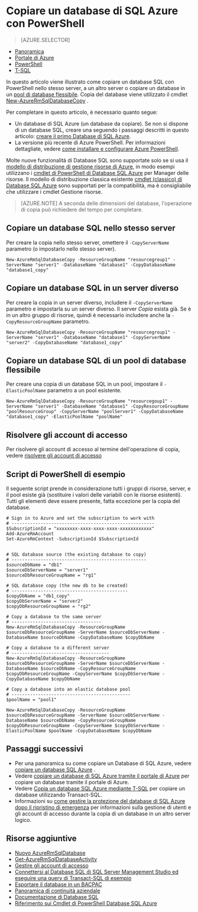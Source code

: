 <properties 
    pageTitle="Copiare un database di SQL Azure con PowerShell | Microsoft Azure" 
    description="Creare una copia di un database di SQL Azure con PowerShell" 
    services="sql-database"
    documentationCenter=""
    authors="stevestein"
    manager="jhubbard"
    editor=""/>

<tags
    ms.service="sql-database"
    ms.devlang="NA"
    ms.date="09/08/2016"
    ms.author="sstein"
    ms.workload="data-management"
    ms.topic="article"
    ms.tgt_pltfrm="NA"/>


# <a name="copy-an-azure-sql-database-using-powershell"></a>Copiare un database di SQL Azure con PowerShell


> [AZURE.SELECTOR]
- [Panoramica](sql-database-copy.md)
- [Portale di Azure](sql-database-copy-portal.md)
- [PowerShell](sql-database-copy-powershell.md)
- [T-SQL](sql-database-copy-transact-sql.md)

In questo articolo viene illustrato come copiare un database SQL con PowerShell nello stesso server, a un altro server o copiare un database in un [pool di database flessibile](sql-database-elastic-pool.md). Copia del database viene utilizzato il cmdlet [New-AzureRmSqlDatabaseCopy](https://msdn.microsoft.com/library/mt603644.aspx) . 


Per completare in questo articolo, è necessario quanto segue:

- Un database di SQL Azure (un database da copiare). Se non si dispone di un database SQL, creare una seguendo i passaggi descritti in questo articolo: [creare il primo Database di SQL Azure](sql-database-get-started.md).
- La versione più recente di Azure PowerShell. Per informazioni dettagliate, vedere [come installare e configurare Azure PowerShell](../powershell-install-configure.md).


Molte nuove funzionalità di Database SQL sono supportate solo se si usa il [modello di distribuzione di gestione risorse di Azure](../azure-resource-manager/resource-group-overview.md), in modo esempi utilizzano i [cmdlet di PowerShell di Database SQL Azure](https://msdn.microsoft.com/library/azure/mt574084.aspx) per Manager delle risorse. Il modello di distribuzione classica esistente [cmdlet (classico) di Database SQL Azure](https://msdn.microsoft.com/library/azure/dn546723.aspx) sono supportati per la compatibilità, ma è consigliabile che utilizzare i cmdlet Gestione risorse.


>[AZURE.NOTE] A seconda delle dimensioni del database, l'operazione di copia può richiedere del tempo per completare.


## <a name="copy-a-sql-database-to-the-same-server"></a>Copiare un database SQL nello stesso server

Per creare la copia nello stesso server, omettere il `-CopyServerName` parametro (o impostarlo nello stesso server).

    New-AzureRmSqlDatabaseCopy -ResourceGroupName "resourcegroup1" -ServerName "server1" -DatabaseName "database1" -CopyDatabaseName "database1_copy"

## <a name="copy-a-sql-database-to-a-different-server"></a>Copiare un database SQL in un server diverso

Per creare la copia in un server diverso, includere il `-CopyServerName` parametro e impostarla su un server diverso. Il server *Copia* esista già. Se è in un altro gruppo di risorse, quindi è necessario includere anche la `-CopyResourceGroupName` parametro.

    New-AzureRmSqlDatabaseCopy -ResourceGroupName "resourcegroup1" -ServerName "server1" -DatabaseName "database1" -CopyServerName "server2" -CopyDatabaseName "database1_copy"


## <a name="copy-a-sql-database-into-an-elastic-database-pool"></a>Copiare un database SQL di un pool di database flessibile

Per creare una copia di un database SQL in un pool, impostare il `-ElasticPoolName` parametro a un pool esistente.

    New-AzureRmSqlDatabaseCopy -ResourceGroupName "resourcegoup1" -ServerName "server1" -DatabaseName "database1" -CopyResourceGroupName "poolResourceGroup" -CopyServerName "poolServer1" -CopyDatabaseName "database1_copy" -ElasticPoolName "poolName"


## <a name="resolve-logins"></a>Risolvere gli account di accesso

Per risolvere gli account di accesso al termine dell'operazione di copia, vedere [risolvere gli account di accesso](sql-database-copy-transact-sql.md#resolve-logins-after-the-copy-operation-completes)


## <a name="example-powershell-script"></a>Script di PowerShell di esempio

Il seguente script prende in considerazione tutti i gruppi di risorse, server, e il pool esiste già (sostituire i valori delle variabili con le risorse esistenti). Tutti gli elementi deve essere presente, fatta eccezione per la copia del database.

    # Sign in to Azure and set the subscription to work with
    # ------------------------------------------------------
    $SubscriptionId = "xxxxxxxx-xxxx-xxxx-xxxx-xxxxxxxxxxxx"
    Add-AzureRmAccount
    Set-AzureRmContext -SubscriptionId $SubscriptionId
    
    
    # SQL database source (the existing database to copy)
    # ---------------------------------------------------
    $sourceDbName = "db1"
    $sourceDbServerName = "server1"
    $sourceDbResourceGroupName = "rg1"
    
    # SQL database copy (the new db to be created)
    # --------------------------------------------
    $copyDbName = "db1_copy"
    $copyDbServerName = "server2"
    $copyDbResourceGroupName = "rg2"
    
    # Copy a database to the same server
    # ----------------------------------
    New-AzureRmSqlDatabaseCopy -ResourceGroupName $sourceDbResourceGroupName -ServerName $sourceDbServerName -DatabaseName $sourceDbName -CopyDatabaseName $copyDbName
    
    # Copy a database to a different server
    # -------------------------------------
    New-AzureRmSqlDatabaseCopy -ResourceGroupName $sourceDbResourceGroupName -ServerName $sourceDbServerName -DatabaseName $sourceDbName -CopyResourceGroupName $copyDbResourceGroupName -CopyServerName $copyDbServerName -CopyDatabaseName $copyDbName
    
    # Copy a database into an elastic database pool
    # ---------------------------------------------
    $poolName = "pool1"
    
    New-AzureRmSqlDatabaseCopy -ResourceGroupName $sourceDbResourceGroupName -ServerName $sourceDbServerName -DatabaseName $sourceDbName -CopyResourceGroupName $copyDbResourceGroupName -CopyServerName $copyDbServerName -ElasticPoolName $poolName -CopyDatabaseName $copyDbName



    

## <a name="next-steps"></a>Passaggi successivi

- Per una panoramica su come copiare un Database di SQL Azure, vedere [copiare un database SQL Azure](sql-database-copy.md) .
- Vedere [copiare un database di SQL Azure tramite il portale di Azure](sql-database-copy-portal.md) per copiare un database tramite il portale di Azure.
- Vedere [Copia un database SQL Azure mediante T-SQL](sql-database-copy-transact-sql.md) per copiare un database utilizzando Transact-SQL.
- Informazioni su [come gestire la protezione del database di SQL Azure dopo il ripristino di emergenza](sql-database-geo-replication-security-config.md) per informazioni sulla gestione di utenti e gli account di accesso durante la copia di un database in un altro server logico.


## <a name="additional-resources"></a>Risorse aggiuntive

- [Nuovo AzureRmSqlDatabase](https://msdn.microsoft.com/library/mt603644.aspx)
- [Get-AzureRmSqlDatabaseActivity](https://msdn.microsoft.com/library/mt603687.aspx)
- [Gestire gli account di accesso](sql-database-manage-logins.md)
- [Connettersi al Database SQL di SQL Server Management Studio ed eseguire una query di Transact-SQL di esempio](sql-database-connect-query-ssms.md)
- [Esportare il database in un BACPAC](sql-database-export.md)
- [Panoramica di continuità aziendale](sql-database-business-continuity.md)
- [Documentazione di Database SQL](https://azure.microsoft.com/documentation/services/sql-database/)
- [Riferimento sui Cmdlet di PowerShell Database SQL Azure](https://msdn.microsoft.com/library/mt574084.aspx)
